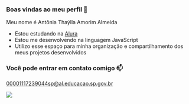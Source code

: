 ### Boas vindas ao meu perfil 🤠

Meu nome é Antônia Thaýlla Amorim Almeida

- Estou estudando na [Alura](https://www.alura.com.br)
- Estou me desenvolvendo na linguagem JavaScript
- Utilizo esse espaço para minha organização e compartilhamento dos meus projetos desenvolvidos

### Você pode entrar em contato comigo 📫

00001117239044sp@al.educacao.sp.gov.br

![](https://media1.tenor.com/m/MICBZcf12DQAAAAC/taylor-taylor-swift.gif)
